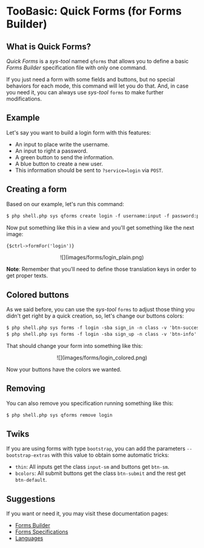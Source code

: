 # TooBasic: Quick Forms (for Forms Builder)
## What is Quick Forms?
_Quick Forms_ is a _sys-tool_ named `qforms` that allows you to define a basic
_Forms Builder_ specification file with only one command.

If you just need a form with some fields and buttons, but no special behaviors for
each mode, this command will let you do that.
And, in case you need it, you can always use _sys-tool_ `forms` to make further
modifications.

## Example
Let's say you want to build a login form with this features:

* An input to place write the username.
* An input to right a password.
* A green button to send the information.
* A blue button to create a new user.
* This information should be sent to `?service=login` via `POST`.

## Creating a form
Based on our example, let's run this command:
```txt
$ php shell.php sys qforms create login -f username:input -f password:password -b sign_in:submit -b sign_up:button -a '?service=login' -m post -t bootstrap
```
Now put something like this in a view and you'll get something like the next
image:
```html
{$ctrl->formFor('login')}
```

<center>![](images/forms/login_plain.png)</center>

__Note__: Remember that you'll need to define those translation keys in order to
get proper texts.

## Colored buttons
As we said before, you can use the _sys-tool_ `forms` to adjust those thing you
didn't get right by a quick creation, so, let's change our buttons colors:
```txt
$ php shell.php sys forms -f login -sba sign_in -n class -v 'btn-success'
$ php shell.php sys forms -f login -sba sign_up -n class -v 'btn-info'
```
That should change your form into something like this:

<center>![](images/forms/login_colored.png)</center>

Now your buttons have the colors we wanted.

## Removing
You can also remove you specification running something like this:
```txt
$ php shell.php sys qforms remove login
```

## Twiks
If you are using forms with type `bootstrap`, you can add the parameters
`--bootstrap-extras` with this value to obtain some automatic tricks:

* `thin`: All inputs get the class `input-sm` and buttons get `btn-sm`.
* `bcolors`: All submit buttons get the class `btn-submit` and the rest get
`btn-default`.

## Suggestions
If you want or need it, you may visit these documentation pages:

* [Forms Builder](forms.md)
* [Forms Specifications](tech/forms.md)
* [Languages](language.md)

<!--:GBSUMMARY:Forms:2:Quick Forms:-->
